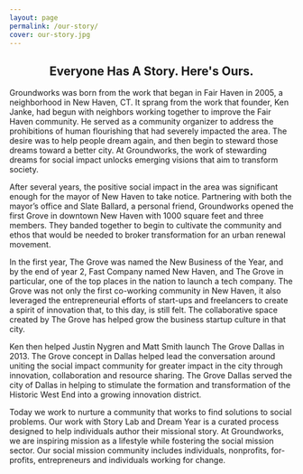 ```yaml
---
layout: page
permalink: /our-story/
cover: our-story.jpg
---
```


<h2 style="text-align: center;">Everyone Has A Story. Here's Ours.</h2>

<p>Groundworks was born from the work that began in Fair Haven in 2005, a neighborhood in New
Haven, CT. It sprang from the work that founder, Ken Janke, had begun with neighbors working
together to improve the Fair Haven community. He served as a community organizer to
address the prohibitions of human flourishing that had severely impacted the area. The desire
was to help people dream again, and then begin to steward those dreams toward a better city.
At Groundworks, the work of stewarding dreams for social impact unlocks emerging visions
that aim to transform society.</p>

<p>After several years, the positive social impact in the area was significant enough for the mayor
of New Haven to take notice. Partnering with both the mayor’s office and Slate Ballard, a
personal friend, Groundworks opened the first Grove in downtown New Haven with 1000
square feet and three members. They banded together to begin to cultivate the community
and ethos that would be needed to broker transformation for an urban renewal movement. </p>

<p>In the first year, The Grove was named the New Business of the Year, and by the end of year 2,
Fast Company named New Haven, and The Grove in particular, one of the top places in the
nation to launch a tech company. The Grove was not only the first co-working community in
New Haven, it also leveraged the entrepreneurial efforts of start-ups and freelancers to create a
spirit of innovation that, to this day, is still felt. The collaborative space created by The Grove
has helped grow the business startup culture in that city.</p>

<p>Ken then helped Justin Nygren and Matt Smith launch The Grove Dallas in 2013. The Grove
concept in Dallas helped lead the conversation around uniting the social impact community for
greater impact in the city through innovation, collaboration and resource sharing. The Grove
Dallas served the city of Dallas in helping to stimulate the formation and transformation of the
Historic West End into a growing innovation district.</p>

<p>Today we work to nurture a community that works to find solutions to social problems. Our
work with Story Lab and Dream Year is a curated process designed to help individuals author
their missional story. At Groundworks, we are inspiring mission as a lifestyle while fostering the
social mission sector. Our social mission community includes individuals, nonprofits, for-profits,
entrepreneurs and individuals working for change.</p>